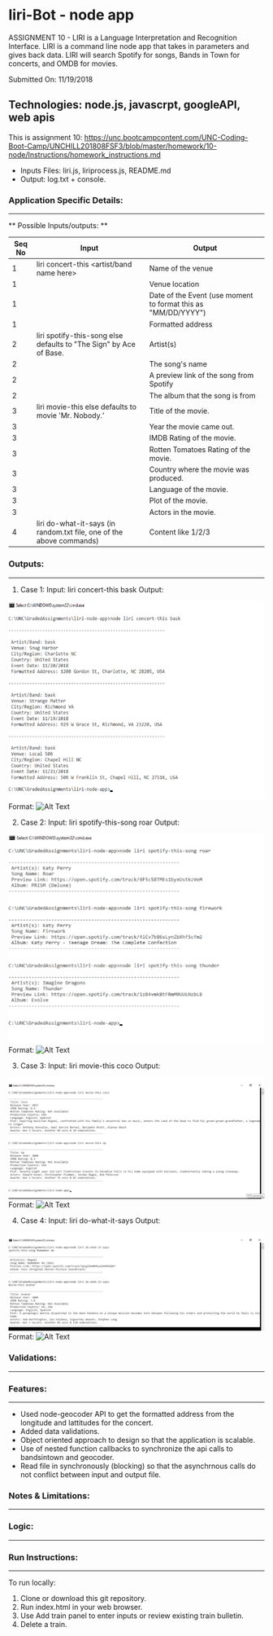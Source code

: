# liri-Bot - node app
ASSIGNMENT 10 - LIRI is a Language Interpretation and Recognition Interface. 
LIRI is a command line node app that takes in parameters and gives back data.
LIRI will search Spotify for songs, Bands in Town for concerts, and OMDB for movies.

Submitted On: 11/19/2018

## Technologies: node.js, javascrpt, googleAPI, web apis

This is assignment 10: https://unc.bootcampcontent.com/UNC-Coding-Boot-Camp/UNCHILL201808FSF3/blob/master/homework/10-node/Instructions/homework_instructions.md

* Inputs Files: liri.js, liriprocess.js, README.md 
* Output: log.txt + console. 


### Application Specific Details:
-----------------------------
** Possible Inputs/outputs: **

Seq No   | Input        | Output         | 
-------- | ------------  | -------------- | 
1  |   liri  concert-this <artist/band name here> | Name of the venue  | 
1  |   | Venue location 	 | 
1  |   | Date of the Event (use moment to format this as "MM/DD/YYYY") 	|  
1  |   | Formatted address | 
2 |    liri spotify-this-song <song name here> else defaults to "The Sign" by Ace of Base. | Artist(s) 						| 
2 |                                                                                       | The song's name | 
2  |                                                                                       | A preview link of the song from Spotify | 
2  |                                                                                       | The album that the song is from |
3 | liri movie-this <movie name here> else defaults to movie 'Mr. Nobody.'              | Title of the movie. | 
3  |                                                                                       | Year the movie came out. | 
3  |                                                                                       | IMDB Rating of the movie. | 
3 |                                                                                       | Rotten Tomatoes Rating of the movie. | 
3  |                                                                                       | Country where the movie was produced. | 
3  |                                                                                       | Language of the movie. | 
3  |                                                                                       | Plot of the movie. | 
3  |                                                                                       | Actors in the movie. | 
4 | liri do-what-it-says (in random.txt file, one of the above commands) | Content like 1/2/3 | 
                  

### Outputs:
--------------
1. Case 1: Input: liri concert-this bask
Output: 

![GitHub Logo](/images/concert_this.png)
Format: ![Alt Text](url)


2. Case 2: Input: liri spotify-this-song roar
Output: 

![GitHub Logo](/images/spotify_this_song.png)
Format: ![Alt Text](url)


3. Case 3: Input: liri movie-this coco
Output: 

![GitHub Logo](/images/movie_this.png)
Format: ![Alt Text](url)

4. Case 4: Input: liri do-what-it-says
Output: 

![GitHub Logo](/images/do_what_it_says.png)
Format: ![Alt Text](url)


### Validations:
--------------			
			
### Features:
----------
* Used node-geocoder API to get the formatted address from the longitude and lattitudes for the concert. 
* Added data validations.
* Object oriented approach to design so that the application is scalable.
* Use of nested function callbacks to synchronize the api calls to bandsintown and geocoder.
* Read file in synchronously (blocking) so that the asynchrnous calls do not conflict between input and output file.


### Notes & Limitations:
--------------------

  



### Logic:
-------
	
### Run Instructions:
--------------
To run locally:

1) Clone or download this git repository.
2) Run index.html in your web browser. 
3) Use Add train panel to enter inputs or review existing train bulletin.
4) Delete a train.
